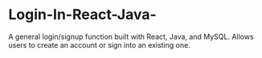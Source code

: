 # Login-In-React-Java-
A general login/signup function built with React, Java, and MySQL.  Allows users to create an account or sign into an existing one.
